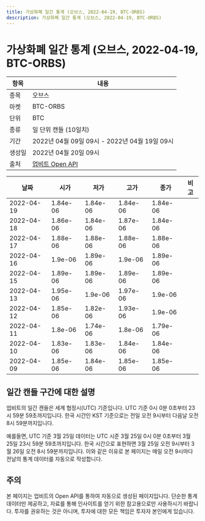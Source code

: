 ```yaml
---
title: 가상화폐 일간 통계 (오브스, 2022-04-19, BTC-ORBS)
description: 가상화폐 일간 통계 (오브스, 2022-04-19, BTC-ORBS)
---
```



가상화폐 일간 통계 (오브스, 2022-04-19, BTC-ORBS)
===

|항목|내용|
|--|--|
|종목|오브스|
|마켓|BTC-ORBS|
|단위|BTC|
|종류|일 단위 캔들 (10일치)|
|기간|2022년 04월 09일 09시 - 2022년 04월 19일 09시|
|생성일|2022년 04월 20일 09시|
|출처|[업비트 Open API](https://docs.upbit.com)|


|날짜|시가|저가|고가|종가|비고|
|--|--|--|--|--|--|
|2022-04-19|1.84e-06|1.84e-06|1.84e-06|1.84e-06|    |
|2022-04-18|1.86e-06|1.84e-06|1.87e-06|1.84e-06|    |
|2022-04-17|1.88e-06|1.88e-06|1.88e-06|1.88e-06|    |
|2022-04-16|1.9e-06|1.89e-06|1.9e-06|1.89e-06|    |
|2022-04-15|1.89e-06|1.89e-06|1.89e-06|1.89e-06|    |
|2022-04-13|1.95e-06|1.9e-06|1.97e-06|1.9e-06|    |
|2022-04-12|1.85e-06|1.82e-06|1.93e-06|1.9e-06|    |
|2022-04-11|1.8e-06|1.74e-06|1.8e-06|1.79e-06|    |
|2022-04-10|1.83e-06|1.83e-06|1.84e-06|1.84e-06|    |
|2022-04-09|1.85e-06|1.84e-06|1.85e-06|1.85e-06|    |


일간 캔들 구간에 대한 설명
---


업비트의 일간 캔들은 세계 협정시(UTC) 기준입니다. 
UTC 기준 0시 0분 0초부터 23시 59분 59초까지입니다. 
한국 시간인 KST 기준으로는 전일 오전 9시부터 다음날 오전 8시 59분까지입니다. 


예를들면, UTC 기준 3월 25일 데이터는 UTC 시준 3월 25일 0시 0분 0초부터 3월 25일 23시 59분 59초까지입니다. 
한국 시간으로 표현하면 3월 25일 오전 9시부터 3월 26일 오전 8시 59분까지입니다. 
이와 같은 이유로 본 페이지는 매일 오전 9시마다 전날의 통계 데이터를 자동으로 작성합니다. 


주의
---


본 페이지는 업비트의 Open API를 통하여 자동으로 생성된 페이지입니다. 
단순한 통계 데이터만 제공하고, 자료를 통해 인사이트를 얻기 위한 참고용으로만 사용하시기 바랍니다. 
투자를 권유하는 것은 아니며, 투자에 대한 모든 책임은 투자자 본인에게 있습니다. 
